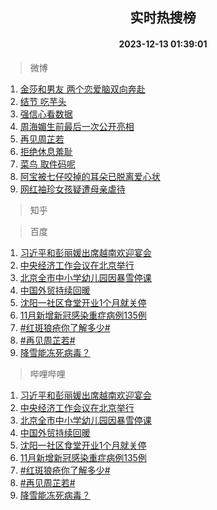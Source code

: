 <div align="center"><h2>实时热搜榜</h2><h4>2023-12-13 01:39:01</h4></div>

> 微博  

1. [金莎和男友 两个恋爱脑双向奔赴](https://s.weibo.com/weibo?q=%E9%87%91%E8%8E%8E%E5%92%8C%E7%94%B7%E5%8F%8B%20%E4%B8%A4%E4%B8%AA%E6%81%8B%E7%88%B1%E8%84%91%E5%8F%8C%E5%90%91%E5%A5%94%E8%B5%B4&t=31&band_rank=1&Refer=top)<br />
2. [结节 吃芋头](https://s.weibo.com/weibo?q=%E7%BB%93%E8%8A%82%20%E5%90%83%E8%8A%8B%E5%A4%B4&t=31&band_rank=2&Refer=top)<br />
3. [强信心看数据](https://s.weibo.com/weibo?q=%23%E5%BC%BA%E4%BF%A1%E5%BF%83%E7%9C%8B%E6%95%B0%E6%8D%AE%23&t=31&band_rank=3&Refer=top)<br />
4. [周海媚生前最后一次公开亮相](https://s.weibo.com/weibo?q=%23%E5%91%A8%E6%B5%B7%E5%AA%9A%E7%94%9F%E5%89%8D%E6%9C%80%E5%90%8E%E4%B8%80%E6%AC%A1%E5%85%AC%E5%BC%80%E4%BA%AE%E7%9B%B8%23&t=31&band_rank=4&Refer=top)<br />
5. [再见周芷若](https://s.weibo.com/weibo?q=%23%E5%86%8D%E8%A7%81%E5%91%A8%E8%8A%B7%E8%8B%A5%23&t=31&band_rank=5&Refer=top)<br />
6. [拒绝休息羞耻](https://s.weibo.com/weibo?q=%E6%8B%92%E7%BB%9D%E4%BC%91%E6%81%AF%E7%BE%9E%E8%80%BB&t=31&band_rank=6&Refer=top)<br />
7. [菜鸟 取件码呢](https://s.weibo.com/weibo?q=%E8%8F%9C%E9%B8%9F%20%E5%8F%96%E4%BB%B6%E7%A0%81%E5%91%A2&t=31&band_rank=7&Refer=top)<br />
8. [阿宝被七仔咬掉的耳朵已脱离爱心状](https://s.weibo.com/weibo?q=%23%E9%98%BF%E5%AE%9D%E8%A2%AB%E4%B8%83%E4%BB%94%E5%92%AC%E6%8E%89%E7%9A%84%E8%80%B3%E6%9C%B5%E5%B7%B2%E8%84%B1%E7%A6%BB%E7%88%B1%E5%BF%83%E7%8A%B6%23&t=31&band_rank=8&Refer=top)<br />
9. [网红袖珍女孩疑遭母亲虐待](https://s.weibo.com/weibo?q=%23%E7%BD%91%E7%BA%A2%E8%A2%96%E7%8F%8D%E5%A5%B3%E5%AD%A9%E7%96%91%E9%81%AD%E6%AF%8D%E4%BA%B2%E8%99%90%E5%BE%85%23&t=31&band_rank=9&Refer=top)<br />

> 知乎  


> 百度  

1. [习近平和彭丽媛出席越南欢迎宴会](https://www.baidu.com/s?wd=%E4%B9%A0%E8%BF%91%E5%B9%B3%E5%92%8C%E5%BD%AD%E4%B8%BD%E5%AA%9B%E5%87%BA%E5%B8%AD%E8%B6%8A%E5%8D%97%E6%AC%A2%E8%BF%8E%E5%AE%B4%E4%BC%9A&sa=fyb_news&rsv_dl=fyb_news)<br />
2. [中央经济工作会议在北京举行](https://www.baidu.com/s?wd=%E4%B8%AD%E5%A4%AE%E7%BB%8F%E6%B5%8E%E5%B7%A5%E4%BD%9C%E4%BC%9A%E8%AE%AE%E5%9C%A8%E5%8C%97%E4%BA%AC%E4%B8%BE%E8%A1%8C&sa=fyb_news&rsv_dl=fyb_news)<br />
3. [北京全市中小学幼儿园因暴雪停课](https://www.baidu.com/s?wd=%E5%8C%97%E4%BA%AC%E5%85%A8%E5%B8%82%E4%B8%AD%E5%B0%8F%E5%AD%A6%E5%B9%BC%E5%84%BF%E5%9B%AD%E5%9B%A0%E6%9A%B4%E9%9B%AA%E5%81%9C%E8%AF%BE&sa=fyb_news&rsv_dl=fyb_news)<br />
4. [中国外贸持续回暖](https://www.baidu.com/s?wd=%E4%B8%AD%E5%9B%BD%E5%A4%96%E8%B4%B8%E6%8C%81%E7%BB%AD%E5%9B%9E%E6%9A%96&sa=fyb_news&rsv_dl=fyb_news)<br />
5. [沈阳一社区食堂开业1个月就关停](https://www.baidu.com/s?wd=%E6%B2%88%E9%98%B3%E4%B8%80%E7%A4%BE%E5%8C%BA%E9%A3%9F%E5%A0%82%E5%BC%80%E4%B8%9A1%E4%B8%AA%E6%9C%88%E5%B0%B1%E5%85%B3%E5%81%9C&sa=fyb_news&rsv_dl=fyb_news)<br />
6. [11月新增新冠感染重症病例135例](https://www.baidu.com/s?wd=11%E6%9C%88%E6%96%B0%E5%A2%9E%E6%96%B0%E5%86%A0%E6%84%9F%E6%9F%93%E9%87%8D%E7%97%87%E7%97%85%E4%BE%8B135%E4%BE%8B&sa=fyb_news&rsv_dl=fyb_news)<br />
7. [#红斑狼疮你了解多少#](https://www.baidu.com/s?wd=%23%E7%BA%A2%E6%96%91%E7%8B%BC%E7%96%AE%E4%BD%A0%E4%BA%86%E8%A7%A3%E5%A4%9A%E5%B0%91%23&sa=fyb_news&rsv_dl=fyb_news)<br />
8. [#再见周芷若#](https://www.baidu.com/s?wd=%23%E5%86%8D%E8%A7%81%E5%91%A8%E8%8A%B7%E8%8B%A5%23&sa=fyb_news&rsv_dl=fyb_news)<br />
9. [降雪能冻死病毒？](https://www.baidu.com/s?wd=%E9%99%8D%E9%9B%AA%E8%83%BD%E5%86%BB%E6%AD%BB%E7%97%85%E6%AF%92%EF%BC%9F&sa=fyb_news&rsv_dl=fyb_news)<br />

> 哔哩哔哩  

1. [习近平和彭丽媛出席越南欢迎宴会](https://www.baidu.com/s?wd=%E4%B9%A0%E8%BF%91%E5%B9%B3%E5%92%8C%E5%BD%AD%E4%B8%BD%E5%AA%9B%E5%87%BA%E5%B8%AD%E8%B6%8A%E5%8D%97%E6%AC%A2%E8%BF%8E%E5%AE%B4%E4%BC%9A&sa=fyb_news&rsv_dl=fyb_news)<br />
2. [中央经济工作会议在北京举行](https://www.baidu.com/s?wd=%E4%B8%AD%E5%A4%AE%E7%BB%8F%E6%B5%8E%E5%B7%A5%E4%BD%9C%E4%BC%9A%E8%AE%AE%E5%9C%A8%E5%8C%97%E4%BA%AC%E4%B8%BE%E8%A1%8C&sa=fyb_news&rsv_dl=fyb_news)<br />
3. [北京全市中小学幼儿园因暴雪停课](https://www.baidu.com/s?wd=%E5%8C%97%E4%BA%AC%E5%85%A8%E5%B8%82%E4%B8%AD%E5%B0%8F%E5%AD%A6%E5%B9%BC%E5%84%BF%E5%9B%AD%E5%9B%A0%E6%9A%B4%E9%9B%AA%E5%81%9C%E8%AF%BE&sa=fyb_news&rsv_dl=fyb_news)<br />
4. [中国外贸持续回暖](https://www.baidu.com/s?wd=%E4%B8%AD%E5%9B%BD%E5%A4%96%E8%B4%B8%E6%8C%81%E7%BB%AD%E5%9B%9E%E6%9A%96&sa=fyb_news&rsv_dl=fyb_news)<br />
5. [沈阳一社区食堂开业1个月就关停](https://www.baidu.com/s?wd=%E6%B2%88%E9%98%B3%E4%B8%80%E7%A4%BE%E5%8C%BA%E9%A3%9F%E5%A0%82%E5%BC%80%E4%B8%9A1%E4%B8%AA%E6%9C%88%E5%B0%B1%E5%85%B3%E5%81%9C&sa=fyb_news&rsv_dl=fyb_news)<br />
6. [11月新增新冠感染重症病例135例](https://www.baidu.com/s?wd=11%E6%9C%88%E6%96%B0%E5%A2%9E%E6%96%B0%E5%86%A0%E6%84%9F%E6%9F%93%E9%87%8D%E7%97%87%E7%97%85%E4%BE%8B135%E4%BE%8B&sa=fyb_news&rsv_dl=fyb_news)<br />
7. [#红斑狼疮你了解多少#](https://www.baidu.com/s?wd=%23%E7%BA%A2%E6%96%91%E7%8B%BC%E7%96%AE%E4%BD%A0%E4%BA%86%E8%A7%A3%E5%A4%9A%E5%B0%91%23&sa=fyb_news&rsv_dl=fyb_news)<br />
8. [#再见周芷若#](https://www.baidu.com/s?wd=%23%E5%86%8D%E8%A7%81%E5%91%A8%E8%8A%B7%E8%8B%A5%23&sa=fyb_news&rsv_dl=fyb_news)<br />
9. [降雪能冻死病毒？](https://www.baidu.com/s?wd=%E9%99%8D%E9%9B%AA%E8%83%BD%E5%86%BB%E6%AD%BB%E7%97%85%E6%AF%92%EF%BC%9F&sa=fyb_news&rsv_dl=fyb_news)<br />
